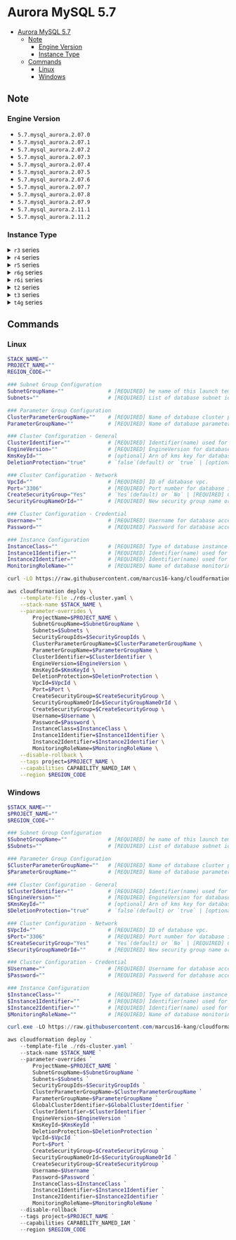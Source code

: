 # Aurora MySQL 5.7

- [Aurora MySQL 5.7](#aurora-mysql-57)
  - [Note](#note)
    - [Engine Version](#engine-version)
    - [Instance Type](#instance-type)
  - [Commands](#commands)
    - [Linux](#linux)
    - [Windows](#windows)

## Note

### Engine Version

- `5.7.mysql_aurora.2.07.0`
- `5.7.mysql_aurora.2.07.1`
- `5.7.mysql_aurora.2.07.2`
- `5.7.mysql_aurora.2.07.3`
- `5.7.mysql_aurora.2.07.4`
- `5.7.mysql_aurora.2.07.5`
- `5.7.mysql_aurora.2.07.6`
- `5.7.mysql_aurora.2.07.7`
- `5.7.mysql_aurora.2.07.8`
- `5.7.mysql_aurora.2.07.9`
- `5.7.mysql_aurora.2.11.1`
- `5.7.mysql_aurora.2.11.2`

### Instance Type

<details>
<summary><code>r3</code> series</summary>

- `db.r3.large`
- `db.r3.xlarge`
- `db.r3.2xlarge`
- `db.r3.4xlarge`
- `db.r3.8xlarge`

</details>

<details>
<summary><code>r4</code> series</summary>

- `db.r4.large`
- `db.r4.xlarge`
- `db.r4.2xlarge`
- `db.r4.4xlarge`
- `db.r4.8xlarge`
- `db.r4.16xlarge`

</details>

<details>
<summary><code>r5</code> series</summary>

- `db.r5.large`
- `db.r5.xlarge`
- `db.r5.2xlarge`
- `db.r5.4xlarge`
- `db.r5.8xlarge`
- `db.r5.12xlarge`
- `db.r5.16xlarge`
- `db.r5.24xlarge`

</details>

<details>
<summary><code>r6g</code> series</summary>

- `db.r6g.large`
- `db.r6g.xlarge`
- `db.r6g.2xlarge`
- `db.r6g.4xlarge`
- `db.r6g.8xlarge`
- `db.r6g.12xlarge`
- `db.r6g.16xlarge`

</details>

<details>
<summary><code>r6i</code> series</summary>

- `db.r6i.large`
- `db.r6i.xlarge`
- `db.r6i.2xlarge`
- `db.r6i.4xlarge`
- `db.r6i.8xlarge`
- `db.r6i.12xlarge`
- `db.r6i.16xlarge`
- `db.r6i.24xlarge`
- `db.r6i.32xlarge`

</details>

<details>
<summary><code>t2</code> series</summary>

- `db.t2.small`
- `db.t2.medium`
- `db.t2.large`

</details>

<details>
<summary><code>t3</code> series</summary>

- `db.t3.small`
- `db.t3.medium`
- `db.t3.large`

</details>

<details>
<summary><code>t4g</code> series</summary>

- `db.t4g.medium`
- `db.t4g.large`

</details>

## Commands

### Linux

``` bash
STACK_NAME=""
PROJECT_NAME=""
REGION_CODE=""

### Subnet Group Configuration
SubnetGroupName=""              # [REQUIRED] he name of this launch template.
Subnets=""                      # [REQUIRED] List of database subnet ids.

### Parameter Group Configuration
ClusterParameterGroupName=""    # [REQUIRED] Name of database cluster parameter group.
ParameterGroupName=""           # [REQUIRED] Name of database parameter group.

### Cluster Configuration - General
ClusterIdentifier=""            # [REQUIRED] Identifier(name) used for database cluster.
EngineVersion=""                # [REQUIRED] EngineVersion for database. (https://docs.aws.amazon.com/AWSCloudFormation/latest/UserGuide/aws-resource-rds-dbcluster.html#cfn-rds-dbcluster-engineversion)
KmsKeyId=""                     # [optional] Arn of kms key for database cluster. (If don't specify this property, use default key.)
DeletionProtection="true"       # `false`(default) or `true` | [optional] State for database deletion protection.

### Cluster Configuration - Network
VpcId=""                        # [REQUIRED] ID of database vpc.
Port="3306"                     # [REQUIRED] Port number for database instance.
CreateSecurityGroup="Yes"       # `Yes`(default) or `No` | [REQUIRED] Create a new security group or using existed security group.
SecurityGroupNameOrId=""        # [REQUIRED] New security group name or existed security group id.

### Cluster Configuration - Credential
Username=""                     # [REQUIRED] Username for database access.
Password=""                     # [REQUIRED] Password for database access.

### Instance Configuration
InstanceClass=""                # [REQUIRED] Type of database instance type.
Instance1Identifier=""          # [REQUIRED] Identifier(name) used for database instance 1 (maybe writer)
Instance2Identifier=""          # [REQUIRED] Identifier(name) used for database instance 2 (maybe reader)
MonitoringRoleName=""           # [REQUIRED] Name of database monitoring iam role.

curl -LO https://raw.githubusercontent.com/marcus16-kang/cloudformation-templates/main/rds/multi-az-cluster/aurora-mysql-5.7/rds-cluster.yaml

aws cloudformation deploy \
    --template-file ./rds-cluster.yaml \
    --stack-name $STACK_NAME \
    --parameter-overrides \
        ProjectName=$PROJECT_NAME \
        SubnetGroupName=$SubnetGroupName \
        Subnets=$Subnets \
        SecurityGroupIds=$SecurityGroupIds \
        ClusterParameterGroupName=$ClusterParameterGroupName \
        ParameterGroupName=$ParameterGroupName \
        ClusterIdentifier=$ClusterIdentifier \
        EngineVersion=$EngineVersion \
        KmsKeyId=$KmsKeyId \
        DeletionProtection=$DeletionProtection \
        VpcId=$VpcId \
        Port=$Port \
        CreateSecurityGroup=$CreateSecurityGroup \
        SecurityGroupNameOrId=$SecurityGroupNameOrId \
        CreateSecurityGroup=$CreateSecurityGroup \
        Username=$Username \
        Password=$Password \
        InstanceClass=$InstanceClass \
        Instance1Identifier=$Instance1Identifier \
        Instance2Identifier=$Instance2Identifier \
        MonitoringRoleName=$MonitoringRoleName \
    --disable-rollback \
    --tags project=$PROJECT_NAME \
    --capabilities CAPABILITY_NAMED_IAM \
    --region $REGION_CODE
```

### Windows

``` powershell
$STACK_NAME=""
$PROJECT_NAME=""
$REGION_CODE=""

### Subnet Group Configuration
$SubnetGroupName=""             # [REQUIRED] he name of this launch template.
$Subnets=""                     # [REQUIRED] List of database subnet ids.

### Parameter Group Configuration
$ClusterParameterGroupName=""   # [REQUIRED] Name of database cluster parameter group.
$ParameterGroupName=""          # [REQUIRED] Name of database parameter group.

### Cluster Configuration - General
$ClusterIdentifier=""           # [REQUIRED] Identifier(name) used for database cluster.
$EngineVersion=""               # [REQUIRED] EngineVersion for database. (https://docs.aws.amazon.com/AWSCloudFormation/latest/UserGuide/aws-resource-rds-dbcluster.html#cfn-rds-dbcluster-engineversion)
$KmsKeyId=""                    # [optional] Arn of kms key for database cluster. (If don't specify this property, use default key.)
$DeletionProtection="true"      # `false`(default) or `true` | [optional] State for database deletion protection.

### Cluster Configuration - Network
$VpcId=""                       # [REQUIRED] ID of database vpc.
$Port="3306"                    # [REQUIRED] Port number for database instance.
$CreateSecurityGroup="Yes"      # `Yes`(default) or `No` | [REQUIRED] Create a new security group or using existed security group.
$SecurityGroupNameOrId=""       # [REQUIRED] New security group name or existed security group id.

### Cluster Configuration - Credential
$Username=""                    # [REQUIRED] Username for database access.
$Password=""                    # [REQUIRED] Password for database access.

### Instance Configuration
$InstanceClass=""               # [REQUIRED] Type of database instance type.
$Instance1Identifier=""         # [REQUIRED] Identifier(name) used for database instance 1 (maybe writer)
$Instance2Identifier=""         # [REQUIRED] Identifier(name) used for database instance 2 (maybe reader)
$MonitoringRoleName=""          # [REQUIRED] Name of database monitoring iam role.

curl.exe -LO https://raw.githubusercontent.com/marcus16-kang/cloudformation-templates/main/rds/multi-az-cluster/aurora-mysql-5.7/rds-cluster.yaml

aws cloudformation deploy `
    --template-file ./rds-cluster.yaml `
    --stack-name $STACK_NAME `
    --parameter-overrides `
        ProjectName=$PROJECT_NAME `
        SubnetGroupName=$SubnetGroupName `
        Subnets=$Subnets `
        SecurityGroupIds=$SecurityGroupIds `
        ClusterParameterGroupName=$ClusterParameterGroupName `
        ParameterGroupName=$ParameterGroupName `
        GlobalClusterIdentifier=$GlobalClusterIdentifier `
        ClusterIdentifier=$ClusterIdentifier `
        EngineVersion=$EngineVersion `
        KmsKeyId=$KmsKeyId `
        DeletionProtection=$DeletionProtection `
        VpcId=$VpcId `
        Port=$Port `
        CreateSecurityGroup=$CreateSecurityGroup `
        SecurityGroupNameOrId=$SecurityGroupNameOrId `
        CreateSecurityGroup=$CreateSecurityGroup `
        Username=$Username `
        Password=$Password `
        InstanceClass=$InstanceClass `
        Instance1Identifier=$Instance1Identifier `
        Instance2Identifier=$Instance2Identifier `
        MonitoringRoleName=$MonitoringRoleName `
    --disable-rollback `
    --tags project=$PROJECT_NAME `
    --capabilities CAPABILITY_NAMED_IAM `
    --region $REGION_CODE
```